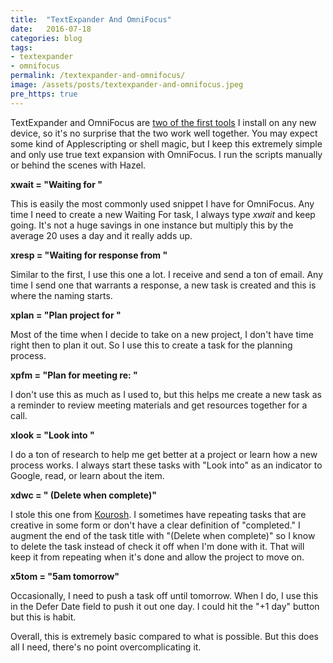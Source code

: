 ```yaml
---
title:  "TextExpander And OmniFocus"
date:   2016-07-18
categories: blog
tags:
- textexpander
- omnifocus
permalink: /textexpander-and-omnifocus/
image: /assets/posts/textexpander-and-omnifocus.jpeg
pre_https: true
---
```

TextExpander and OmniFocus are [two of the first tools](http://joebuhlig.com/first-apps-on-a-new-mac/) I install on any new device, so it's no surprise that the two work well together. You may expect some kind of Applescripting or shell magic, but I keep this extremely simple and only use true text expansion with OmniFocus. I run the scripts manually or behind the scenes with Hazel.
<!--more-->

__xwait = "Waiting for "__

This is easily the most commonly used snippet I have for OmniFocus. Any time I need to create a new Waiting For task, I always type _xwait_ and keep going. It's not a huge savings in one instance but multiply this by the average 20 uses a day and it really adds up.

__xresp = "Waiting for response from "__

Similar to the first, I use this one a lot. I receive and send a ton of email. Any time I send one that warrants a response, a new task is created and this is where the naming starts.

__xplan = "Plan project for "__

Most of the time when I decide to take on a new project, I don't have time right then to plan it out. So I use this to create a task for the planning process.

__xpfm = "Plan for meeting re: "__

I don't use this as much as I used to, but this helps me create a new task as a reminder to review meeting materials and get resources together for a call.

__xlook = "Look into "__

I do a ton of research to help me get better at a project or learn how a new process works. I always start these tasks with "Look into" as an indicator to Google, read, or learn about the item.

__xdwc = " (Delete when complete)"__

I stole this one from [Kourosh](http://www.usingomnifocus.com). I sometimes have repeating tasks that are creative in some form or don't have a clear definition of "completed." I augment the end of the task title with "(Delete when complete)" so I know to delete the task instead of check it off when I'm done with it. That will keep it from repeating when it's done and allow the project to move on.

__x5tom = "5am tomorrow"__

Occasionally, I need to push a task off until tomorrow. When I do, I use this in the Defer Date field to push it out one day. I could hit the "+1 day" button but this is habit.

Overall, this is extremely basic compared to what is possible. But this does all I need,  there's no point overcomplicating it.
